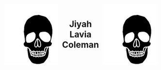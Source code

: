 <div style="text-align: center;">
  <div style="display: inline-flex; align-items: center; gap: 10px;">
    <img src="/images/240814217-baf52aa6-ff71-412d-9607-db8feb17874b.gif" style="border: none;">
    <h1 style="margin: 0;">Jiyah Lavia Coleman</h1>
    <img src="/images/240814217-baf52aa6-ff71-412d-9607-db8feb17874b.gif" style="border: none;">
  </div>
</div>
